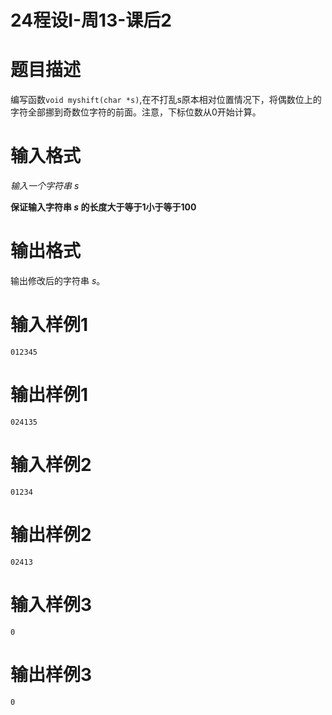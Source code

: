 # 24程设I-周13-课后2

# 题目描述

编写函数`void myshift(char *s)`,在不打乱s原本相对位置情况下，将偶数位上的字符全部挪到奇数位字符的前面。注意，下标位数从0开始计算。

# 输入格式

*输入一个字符串 $s$*

**保证输入字符串 $s$ 的长度大于等于1小于等于100**

# 输出格式

输出修改后的字符串 $s$。

# 输入样例1

```012345```

# 输出样例1

```024135```

# 输入样例2

```01234```

# 输出样例2

```02413```

# 输入样例3

```0```

# 输出样例3

```0```

